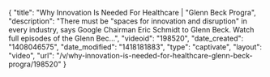 {
    "title": "Why Innovation Is Needed For Healthcare | \"Glenn Beck Progra",
    "description": "There must be \"spaces for innovation and disruption\" in every industry, says Google Chairman Eric Schmidt to Glenn Beck. Watch full episodes of the Glenn Bec...",
    "videoid": "198520",
    "date_created": "1408046575",
    "date_modified": "1418181883",
    "type": "captivate",
    "layout": "video",
    "url": "\/v\/why-innovation-is-needed-for-healthcare-glenn-beck-progra\/198520"
}